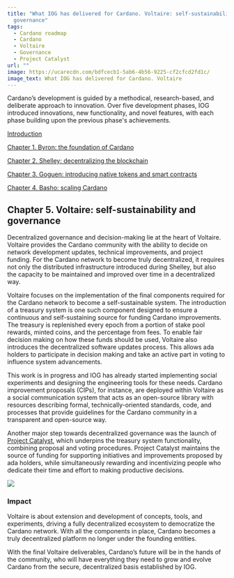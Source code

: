 ```yaml
---
title: "What IOG has delivered for Cardano. Voltaire: self-sustainability and
  governance"
tags:
  - Cardano roadmap
  - Cardano
  - Voltaire
  - Governance
  - Project Catalyst
url: ""
image: https://ucarecdn.com/bdfcecb1-5ab6-4b56-9225-cf2cfcd2fd1c/
image_text: What IOG has delivered for Cardano. Voltaire
---
```


Cardano’s development is guided by a methodical, research-based, and deliberate approach to innovation. Over five development phases, IOG introduced innovations, new functionality, and novel features, with each phase building upon the previous phase's achievements.

[Introduction](https://www.essentialcardano.io/article/what-iog-has-delivered-for-cardano)

[Chapter 1. Byron: the foundation of Cardano](https://www.essentialcardano.io/article/what-iog-has-delivered-for-cardano-byron-the-foundation-of-cardano)

[Chapter 2. Shelley: decentralizing the blockchain](https://www.essentialcardano.io/article/what-iog-has-delivered-for-cardano-shelley-decentralizing-the-blockchain)

[Chapter 3. Goguen: introducing native tokens and smart contracts](https://www.essentialcardano.io/article/what-iog-has-delivered-for-cardano-goguen-introducing-native-tokens-and-smart-contracts)

[Chapter 4. Basho: scaling Cardano](https://www.essentialcardano.io/article/what-iog-has-delivered-for-cardano-basho-scaling-cardano)

## Chapter 5. Voltaire: self-sustainability and governance

Decentralized governance and decision-making lie at the heart of Voltaire. Voltaire provides the Cardano community with the ability to decide on network development updates, technical improvements, and project funding. For the Cardano network to become truly decentralized, it requires not only the distributed infrastructure introduced during Shelley, but also the capacity to be maintained and improved over time in a decentralized way.

Voltaire focuses on the implementation of the final components required for the Cardano network to become a self-sustainable system. The introduction of a treasury system is one such component designed to ensure a continuous and self-sustaining source for funding Cardano improvements. The treasury is replenished every epoch from a portion of stake pool rewards, minted coins, and the percentage from fees. To enable fair decision making on how these funds should be used, Voltaire also introduces the decentralized software updates process. This allows ada holders to participate in decision making and take an active part in voting to influence system advancements.

This work is in progress and IOG has already started implementing social experiments and designing the engineering tools for these needs. Cardano improvement proposals (CIPs), for instance, are deployed within Voltaire as a social communication system that acts as an open-source library with resources describing formal, technically-oriented standards, code, and processes that provide guidelines for the Cardano community in a transparent and open-source way.

Another major step towards decentralized governance was the launch of [Project Catalyst](https://iohk.io/en/blog/posts/2022/05/10/project-catalyst-a-virtuous-cycle-of-cardano-ecosystem-development-investing-in-great-ideas-to-make-positive-real-world-changes/), which underpins the treasury system functionality, combining proposal and voting procedures. Project Catalyst maintains the source of funding for supporting initiatives and improvements proposed by ada holders, while simultaneously rewarding and incentivizing people who dedicate their time and effort to making productive decisions.

![](https://ucarecdn.com/acbd3f42-337b-4903-a757-c9332fafecca/)

### Impact

Voltaire is about extension and development of concepts, tools, and experiments, driving a fully decentralized ecosystem to democratize the Cardano network. With all the components in place, Cardano becomes a truly decentralized platform no longer under the founding entities.

With the final Voltaire deliverables, Cardano’s future will be in the hands of the community, who will have everything they need to grow and evolve Cardano from the secure, decentralized basis established by IOG.
